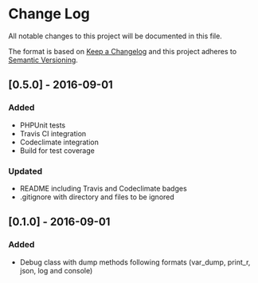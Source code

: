 # Change Log
All notable changes to this project will be documented in this file.

The format is based on [Keep a Changelog](http://keepachangelog.com/) 
and this project adheres to [Semantic Versioning](http://semver.org/).

## [0.5.0] - 2016-09-01
### Added
- PHPUnit tests
- Travis CI integration
- Codeclimate integration
- Build for test coverage

### Updated
- README including Travis and Codeclimate badges
- .gitignore with directory and files to be ignored

## [0.1.0] - 2016-09-01
### Added
- Debug class with dump methods following formats (var_dump, print_r, json, log and console)